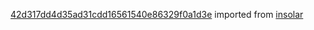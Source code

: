 [42d317dd4d35ad31cdd16561540e86329f0a1d3e](https://github.com/insolar/insolar/commit/42d317dd4d35ad31cdd16561540e86329f0a1d3e) imported from [insolar](https://github.com/insolar/insolar)
